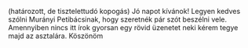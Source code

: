 (határozott, de tisztelettudó kopogás)
Jó napot kívánok! 
Legyen kedves szólni Murányi Petibácsinak, hogy  szeretnék pár szót beszélni vele.
Amennyiben nincs itt írok gyorsan egy rövid üzenetet neki kérem tegye majd az asztalára.
Köszönöm